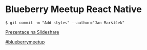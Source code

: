 # Blueberry Meetup React Native

`$ git commit -m "Add styles" --author="Jan Maršíček"`

[Prezentace na Slideshare](http://www.slideshare.net/janmarsicek/styling-react-native-applications)

[#blueberrymeetup](http://www.blueberry.cz/meetup)
